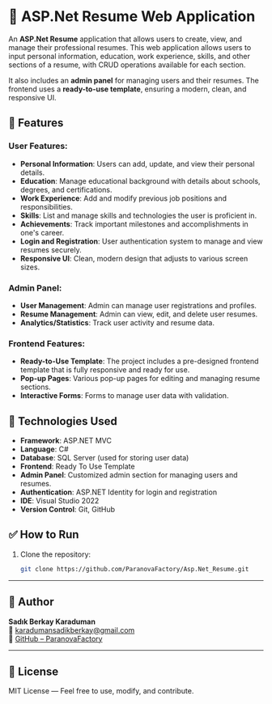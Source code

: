 # 📝 ASP.Net Resume Web Application

An **ASP.Net Resume** application that allows users to create, view, and manage their professional resumes. This web application allows users to input personal information, education, work experience, skills, and other sections of a resume, with CRUD operations available for each section. 

It also includes an **admin panel** for managing users and their resumes. The frontend uses a **ready-to-use template**, ensuring a modern, clean, and responsive UI.

## 📌 Features

### User Features:
- **Personal Information**: Users can add, update, and view their personal details.
- **Education**: Manage educational background with details about schools, degrees, and certifications.
- **Work Experience**: Add and modify previous job positions and responsibilities.
- **Skills**: List and manage skills and technologies the user is proficient in.
- **Achievements**: Track important milestones and accomplishments in one's career.
- **Login and Registration**: User authentication system to manage and view resumes securely.
- **Responsive UI**: Clean, modern design that adjusts to various screen sizes.

### Admin Panel:
- **User Management**: Admin can manage user registrations and profiles.
- **Resume Management**: Admin can view, edit, and delete user resumes.
- **Analytics/Statistics**: Track user activity and resume data.

### Frontend Features:
- **Ready-to-Use Template**: The project includes a pre-designed frontend template that is fully responsive and ready for use.
- **Pop-up Pages**: Various pop-up pages for editing and managing resume sections.
- **Interactive Forms**: Forms to manage user data with validation.

## 🧰 Technologies Used

- **Framework**: ASP.NET MVC
- **Language**: C#
- **Database**: SQL Server (used for storing user data)
- **Frontend**: Ready To Use Template
- **Admin Panel**: Customized admin section for managing users and resumes.
- **Authentication**: ASP.NET Identity for login and registration
- **IDE**: Visual Studio 2022
- **Version Control**: Git, GitHub

## ✅ How to Run

1. Clone the repository:
   ```bash
   git clone https://github.com/ParanovaFactory/Asp.Net_Resume.git

---

## 👤 Author

**Sadık Berkay Karaduman**  
📧 [karadumansadikberkay@gmail.com](mailto:karadumansadikberkay@gmail.com)  
🔗 [GitHub – ParanovaFactory](https://github.com/ParanovaFactory)

---

## 📄 License

MIT License — Feel free to use, modify, and contribute.
